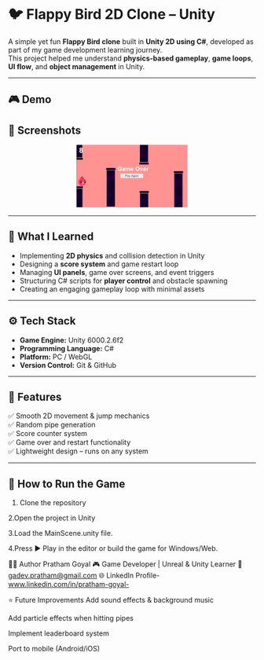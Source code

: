 # 🐦 Flappy Bird 2D Clone – Unity

A simple yet fun **Flappy Bird clone** built in **Unity 2D using C#**, developed as part of my game development learning journey.  
This project helped me understand **physics-based gameplay**, **game loops**, **UI flow**, and **object management** in Unity.

---

## 🎮 Demo

## 📸 Screenshots

<p align="center">
  <img src="assets/screenshot 1.png" width="45%" alt="Gameplay Screenshot 1">
  
</p>

---

## 🧠 What I Learned

- Implementing **2D physics** and collision detection in Unity  
- Designing a **score system** and game restart loop  
- Managing **UI panels**, game over screens, and event triggers  
- Structuring C# scripts for **player control** and obstacle spawning  
- Creating an engaging gameplay loop with minimal assets  

---

## ⚙️ Tech Stack

- **Game Engine:** Unity 6000.2.6f2  
- **Programming Language:** C#  
- **Platform:** PC / WebGL  
- **Version Control:** Git & GitHub  

---

## 🧩 Features

✅ Smooth 2D movement & jump mechanics  
✅ Random pipe generation  
✅ Score counter system  
✅ Game over and restart functionality  
✅ Lightweight design – runs on any system  

---

## 🚀 How to Run the Game

1. Clone the repository  
 
2.Open the project in Unity 

3.Load the MainScene.unity file.

4.Press ▶️ Play in the editor or build the game for Windows/Web.


🧑‍💻 Author
Pratham Goyal
🎮 Game Developer | Unreal & Unity Learner
📧 gadev.pratham@gmail.com
🌐 LinkedIn Profile-www.linkedin.com/in/pratham-goyal-

⭐ Future Improvements
Add sound effects & background music

Add particle effects when hitting pipes

Implement leaderboard system

Port to mobile (Android/iOS)
